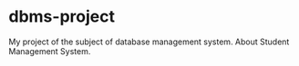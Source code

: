 # dbms-project
My project of the subject of database management system.
About Student Management System.
